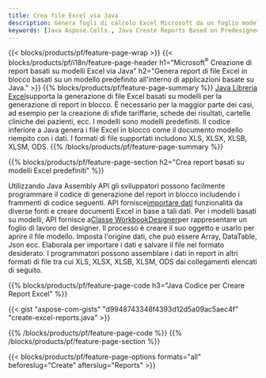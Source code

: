 ```yaml
---
title: Crea file Excel via Java
description: Genera fogli di calcolo Excel Microsoft da un foglio modello utilizzando la libreria di fogli di calcolo Java
keywords: [Java Aspose.Cells., Java Create Reports Based on Predesigned Excel Template., Java Generate Reports Based on Predesigned Excel Template., Java Create Reports Based on Excel Template., Java Generate Reports Based on Excel Template., Java Create Excel files Based on Excel Template., Java Generate Excel files Based on Excel Template]
---
```

{{< blocks/products/pf/feature-page-wrap >}}
{{< blocks/products/pf/i18n/feature-page-header h1="Microsoft<sup>&reg;</sup> Creazione di report basati su modelli Excel via Java" h2="Genera report di file Excel in blocco basati su un modello predefinito all\'interno di applicazioni basate su Java." >}}
{{% blocks/products/pf/feature-page-summary %}}
[Java Libreria Excel](/cells/it/java/)supporta la generazione di file Excel basati su modelli per la generazione di report in blocco. È necessario per la maggior parte dei casi, ad esempio per la creazione di sfide tariffarie, schede dei risultati, cartelle cliniche dei pazienti, ecc. I modelli sono modelli predefiniti. Il codice inferiore a Java genera i file Excel in blocco come il documento modello riempito con i dati. I formati di file supportati includono XLS, XLSX, XLSB, XLSM, ODS.
{{% /blocks/products/pf/feature-page-summary %}}

{{% blocks/products/pf/feature-page-section h2="Crea report basati su modelli Excel predefiniti" %}}

 Utilizzando Java Assembly API gli sviluppatori possono facilmente programmare il codice di generazione del report in blocco includendo i frammenti di codice seguenti. API fornisce[importare dati](https://docs.aspose.com/cells/java/import-and-export-data/) funzionalità da diverse fonti e creare documenti Excel in base a tali dati. Per i modelli basati su modelli, API fornisce a[Classe WorkbookDesigner](https://reference.aspose.com/cells/java/com.aspose.cells/WorkbookDesigner)per rappresentare un foglio di lavoro del designer. Il processo è creare il suo oggetto e usarlo per aprire il file modello. Imposta l'origine dati, che può essere Array, DataTable, Json ecc. Elaborala per importare i dati e salvare il file nel formato desiderato. I programmatori possono assemblare i dati in report in altri formati di file tra cui XLS, XLSX, XLSB, XLSM, ODS dai collegamenti elencati di seguito.



{{% blocks/products/pf/feature-page-code h3="Java Codice per Creare Report Excel" %}}

{{< gist "aspose-com-gists" "d9948743348f4393d12d5a09ac5aec4f" "create-excel-reports.java" >}}

{{% /blocks/products/pf/feature-page-code %}}
{{% /blocks/products/pf/feature-page-section %}}

{{< blocks/products/pf/feature-page-options formats="all" beforeslug="Create" afterslug="Reports" >}}
